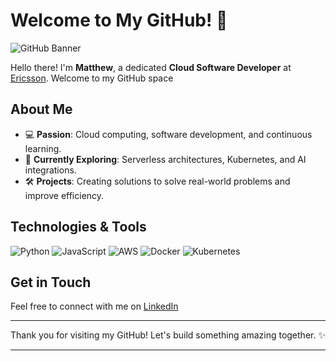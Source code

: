 # Welcome to My GitHub! 🚀

![GitHub Banner](https://via.placeholder.com/800x200.png?text=Welcome+to+My+GitHub)

Hello there! I'm **Matthew**, a dedicated **Cloud Software Developer** at [Ericsson](https://www.ericsson.com/en). Welcome to my GitHub space 

## About Me

- 💻 **Passion**: Cloud computing, software development, and continuous learning.
- 🌱 **Currently Exploring**: Serverless architectures, Kubernetes, and AI integrations.
- 🛠️ **Projects**: Creating solutions to solve real-world problems and improve efficiency.

## Technologies & Tools

![Python](https://img.shields.io/badge/Python-3776AB?style=for-the-badge&logo=python&logoColor=white)
![JavaScript](https://img.shields.io/badge/JavaScript-F7DF1E?style=for-the-badge&logo=javascript&logoColor=black)
![AWS](https://img.shields.io/badge/AWS-232F3E?style=for-the-badge&logo=amazon-aws&logoColor=white)
![Docker](https://img.shields.io/badge/Docker-2496ED?style=for-the-badge&logo=docker&logoColor=white)
![Kubernetes](https://img.shields.io/badge/Kubernetes-326CE5?style=for-the-badge&logo=kubernetes&logoColor=white)

## Get in Touch

Feel free to connect with me on [LinkedIn](https://www.linkedin.com/in/matthewcarmodyuq)


---

Thank you for visiting my GitHub! Let's build something amazing together. ✨

****
<!---

#![Profile Image](https://via.placeholder.com/150.png?text=Profile+Image)


MCarmody17/MCarmody17 is a ✨ special ✨ repository because its `README.md` (this file) appears on your GitHub profile.
You can click the Preview link to take a look at your changes.
--->
